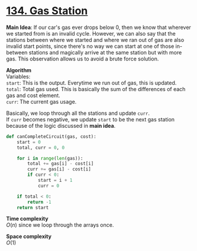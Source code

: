 # [134. Gas Station](https://leetcode.com/problems/gas-station/)

**Main Idea**: If our car's gas ever drops below 0, then we know that wherever we started from is an invalid cycle. However, we can also say that the stations between where we started and where we ran out of gas are also invalid start points, since there's no way we can start at one of those in-between stations and magically arrive at the same station but with more gas. This observation allows us to avoid a brute force solution.

**Algorithm**  
Variables:  
`start`: This is the output. Everytime we run out of gas, this is updated.  
`total`: Total gas used. This is basically the sum of the differences of each gas and cost element.  
`curr`: The current gas usage.  

Basically, we loop through all the stations and update `curr`.  
If `curr` becomes negative, we update `start` to be the next gas station because of the logic discussed in **main idea**. 

```python
def canCompleteCircuit(gas, cost):
    start = 0
    total, curr = 0, 0

    for i in range(len(gas)):
        total += gas[i] - cost[i]
        curr += gas[i] - cost[i]
        if curr < 0:
            start = i + 1
            curr = 0

    if total < 0:
        return -1
    return start
```

**Time complexity**  
$O(n)$ since we loop through the arrays once.

**Space complexity**  
$O(1)$

